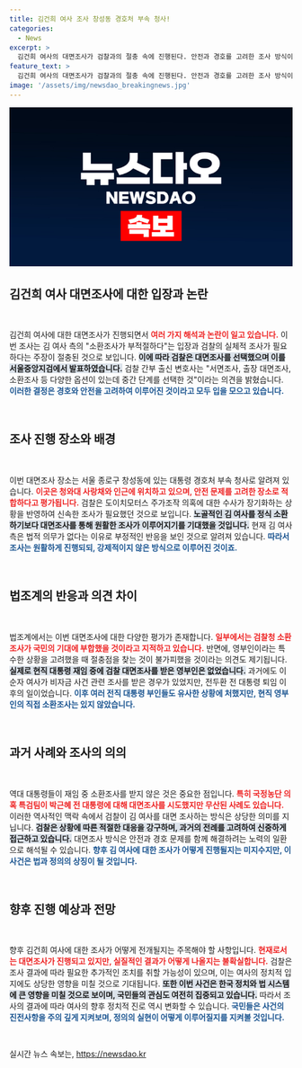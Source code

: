 ```yaml
---
title: 김건희 여사 조사 창성동 경호처 부속 청사!
categories:
  - News
excerpt: >
  김건희 여사의 대면조사가 검찰과의 절충 속에 진행된다. 안전과 경호를 고려한 조사 방식이었으며, 과거 영부인 조사 사례와 비교해도 이례적이다. 국민적 관심 속, 그의 주가조작 의혹이 드디어 해명될지 주목된다!
feature_text: >
  김건희 여사의 대면조사가 검찰과의 절충 속에 진행된다. 안전과 경호를 고려한 조사 방식이었으며, 과거 영부인 조사 사례와 비교해도 이례적이다. 국민적 관심 속, 그의 주가조작 의혹이 드디어 해명될지 주목된다!
image: '/assets/img/newsdao_breakingnews.jpg'
---
```


<p><img src="/assets/img/newsdao_breakingnews.jpg" alt="pcversion 속보" /></p>

<h2 data-ke-size="size26">김건희 여사 대면조사에 대한 입장과 논란</h2>

<p data-ke-size="size16">&nbsp;</p>

<p>김건희 여사에 대한 대면조사가 진행되면서 <b><span style="color: #ee2323;">여러 가지 해석과 논란이 일고 있습니다.</span></b> 이번 조사는 김 여사 측의 "소환조사가 부적절하다"는 입장과 검찰의 실체적 조사가 필요하다는 주장이 절충된 것으로 보입니다. <b><span style="background-color: #21538527;">이에 따라 검찰은 대면조사를 선택했으며 이를 서울중앙지검에서 발표하였습니다.</span></b> 검찰 간부 출신 변호사는 "서면조사, 출장 대면조사, 소환조사 등 다양한 옵션이 있는데 중간 단계를 선택한 것"이라는 의견을 밝혔습니다. <b><span style="color: #1a5490;">이러한 결정은 경호와 안전을 고려하여 이루어진 것이라고 모두 입을 모으고 있습니다.</span></b></p>

<p data-ke-size="size16">&nbsp;</p>

<h2 data-ke-size="size26">조사 진행 장소와 배경</h2>

<p data-ke-size="size16">&nbsp;</p>

<p>이번 대면조사 장소는 서울 종로구 창성동에 있는 대통령 경호처 부속 청사로 알려져 있습니다. <b><span style="color: #ee2323;">이곳은 청와대 사랑채와 인근에 위치하고 있으며, 안전 문제를 고려한 장소로 적합하다고 평가됩니다.</span></b> 검찰은 도이치모터스 주가조작 의혹에 대한 수사가 장기화하는 상황을 반영하여 신속한 조사가 필요했던 것으로 보입니다. <b><span style="background-color: #21538527;">노골적인 김 여사를 정식 소환하기보다 대면조사를 통해 원활한 조사가 이루어지기를 기대했을 것입니다.</span></b> 현재 김 여사 측은 법적 의무가 없다는 이유로 부정적인 반응을 보인 것으로 알려져 있습니다. <b><span style="color: #1a5490;">따라서 조사는 원활하게 진행되되, 강제적이지 않은 방식으로 이루어진 것이죠.</span></b></p>

<p data-ke-size="size16">&nbsp;</p>

<h2 data-ke-size="size26">법조계의 반응과 의견 차이</h2>

<p data-ke-size="size16">&nbsp;</p>

<p>법조계에서는 이번 대면조사에 대한 다양한 평가가 존재합니다. <b><span style="color: #ee2323;">일부에서는 검찰청 소환조사가 국민의 기대에 부합했을 것이라고 지적하고 있습니다.</span></b> 반면에, 영부인이라는 특수한 상황을 고려했을 때 절충점을 찾는 것이 불가피했을 것이라는 의견도 제기됩니다. <b><span style="background-color: #21538527;">실제로 현직 대통령 재임 중에 검찰 대면조사를 받은 영부인은 없었습니다.</span></b> 과거에도 이순자 여사가 비자금 사건 관련 조사를 받은 경우가 있었지만, 전두환 전 대통령 퇴임 이후의 일이었습니다. <b><span style="color: #1a5490;">이후 여러 전직 대통령 부인들도 유사한 상황에 처했지만, 현직 영부인의 직접 소환조사는 있지 않았습니다.</span></b></p>

<p data-ke-size="size16">&nbsp;</p>

<h2 data-ke-size="size26">과거 사례와 조사의 의의</h2>

<p data-ke-size="size16">&nbsp;</p>

<p>역대 대통령들이 재임 중 소환조사를 받지 않은 것은 중요한 점입니다. <b><span style="color: #ee2323;">특히 국정농단 의혹 특검팀이 박근혜 전 대통령에 대해 대면조사를 시도했지만 무산된 사례도 있습니다.</span></b> 이러한 역사적인 맥락 속에서 검찰이 김 여사를 대면 조사하는 방식은 상당한 의미를 지닙니다. <b><span style="background-color: #21538527;">검찰은 상황에 따른 적절한 대응을 강구하며, 과거의 전례를 고려하여 신중하게 접근하고 있습니다.</span></b> 대면조사 방식은 안전과 경호 문제를 함께 해결하려는 노력의 일환으로 해석될 수 있습니다. <b><span style="color: #1a5490;">향후 김 여사에 대한 조사가 어떻게 진행될지는 미지수지만, 이 사건은 법과 정의의 상징이 될 것입니다.</span></b></p>

<p data-ke-size="size16">&nbsp;</p>

<!-- 향후 진행 예상 -->

<h2 data-ke-size="size26">향후 진행 예상과 전망</h2>

<p data-ke-size="size16">&nbsp;</p>

<p>향후 김건희 여사에 대한 조사가 어떻게 전개될지는 주목해야 할 사항입니다. <b><span style="color: #ee2323;">현재로서는 대면조사가 진행되고 있지만, 실질적인 결과가 어떻게 나올지는 불확실합니다.</span></b> 검찰은 조사 결과에 따라 필요한 추가적인 조치를 취할 가능성이 있으며, 이는 여사의 정치적 입지에도 상당한 영향을 미칠 것으로 기대됩니다. <b><span style="background-color: #21538527;">또한 이번 사건은 한국 정치와 법 시스템에 큰 영향을 미칠 것으로 보이며, 국민들의 관심도 여전히 집중되고 있습니다.</span></b> 따라서 조사의 결과에 따라 여사의 향후 정치적 진로 역시 변화할 수 있습니다. <b><span style="color: #1a5490;">국민들은 사건의 진전사항을 주의 깊게 지켜보며, 정의의 실현이 어떻게 이루어질지를 지켜볼 것입니다.</span></b></p>

<p data-ke-size="size16">&nbsp;</p>
실시간 뉴스 속보는, <a href="https://newsdao.kr" rel="dofollow">https://newsdao.kr</a>


